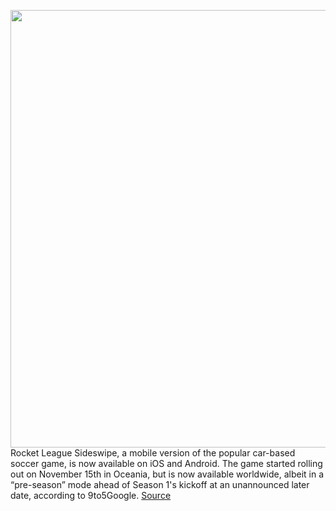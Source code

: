 <img src='https://cdn.vox-cdn.com/thumbor/Kr0DriRnCEOZUp6gj1lfnqww460=/0x0:1998x1332/1200x800/filters:focal(840x507:1158x825)/cdn.vox-cdn.com/uploads/chorus_image/image/70208607/msedge_IPE3MxMO6w.0.jpg' width='700px' /><br/>
Rocket League Sideswipe, a mobile version of the popular car-based soccer game, is now available on iOS and Android. The game started rolling out on November 15th in Oceania, but is now available worldwide, albeit in a “pre-season” mode ahead of Season 1's kickoff at an unannounced later date, according to 9to5Google.
<a href='https://www.theverge.com/2021/11/30/22809506/rocket-league-sideswipe-ios-android-release-global'> Source <a/>